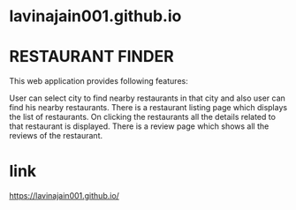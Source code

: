 # lavinajain001.github.io

# RESTAURANT FINDER 
This web application provides following features:

User can select city to find nearby restaurants in that city and also user can find his nearby restaurants.
There is a restaurant listing page which displays the list of restaurants.
On clicking the restaurants all the details related to that restaurant is displayed.
There is a review page which shows all the reviews of the restaurant.

# link
https://lavinajain001.github.io/

